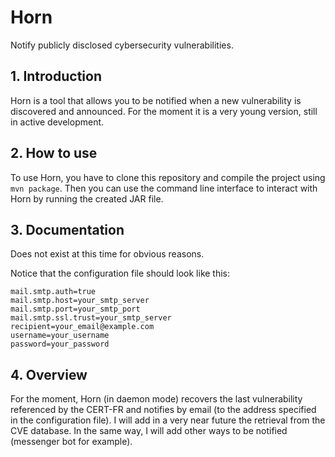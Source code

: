 # Horn
Notify publicly disclosed cybersecurity vulnerabilities.

## 1. Introduction
Horn is a tool that allows you to be notified when a new vulnerability is discovered and announced.
For the moment it is a very young version, still in active development.

## 2. How to use
To use Horn, you have to clone this repository and compile the project using `mvn package`.
Then you can use the command line interface to interact with Horn by running the created JAR file.

## 3. Documentation
Does not exist at this time for obvious reasons.

Notice that the configuration file should look like this:
```properties
mail.smtp.auth=true
mail.smtp.host=your_smtp_server
mail.smtp.port=your_smtp_port
mail.smtp.ssl.trust=your_smtp_server
recipient=your_email@example.com
username=your_username
password=your_password
```

## 4. Overview
For the moment, Horn (in daemon mode) recovers the last vulnerability referenced by the CERT-FR and notifies by email (to the address specified in the configuration file).
I will add in a very near future the retrieval from the CVE database.
In the same way, I will add other ways to be notified (messenger bot for example).